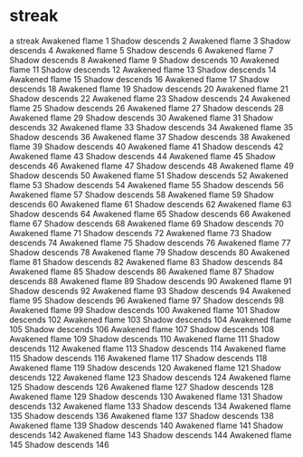 # streak
a streak
Awakened flame 1
Shadow descends 2
Awakened flame 3
Shadow descends 4
Awakened flame 5
Shadow descends 6
Awakened flame 7
Shadow descends 8
Awakened flame 9
Shadow descends 10
Awakened flame 11
Shadow descends 12
Awakened flame 13
Shadow descends 14
Awakened flame 15
Shadow descends 16
Awakened flame 17
Shadow descends 18
Awakened flame 19
Shadow descends 20
Awakened flame 21
Shadow descends 22
Awakened flame 23
Shadow descends 24
Awakened flame 25
Shadow descends 26
Awakened flame 27
Shadow descends 28
Awakened flame 29
Shadow descends 30
Awakened flame 31
Shadow descends 32
Awakened flame 33
Shadow descends 34
Awakened flame 35
Shadow descends 36
Awakened flame 37
Shadow descends 38
Awakened flame 39
Shadow descends 40
Awakened flame 41
Shadow descends 42
Awakened flame 43
Shadow descends 44
Awakened flame 45
Shadow descends 46
Awakened flame 47
Shadow descends 48
Awakened flame 49
Shadow descends 50
Awakened flame 51
Shadow descends 52
Awakened flame 53
Shadow descends 54
Awakened flame 55
Shadow descends 56
Awakened flame 57
Shadow descends 58
Awakened flame 59
Shadow descends 60
Awakened flame 61
Shadow descends 62
Awakened flame 63
Shadow descends 64
Awakened flame 65
Shadow descends 66
Awakened flame 67
Shadow descends 68
Awakened flame 69
Shadow descends 70
Awakened flame 71
Shadow descends 72
Awakened flame 73
Shadow descends 74
Awakened flame 75
Shadow descends 76
Awakened flame 77
Shadow descends 78
Awakened flame 79
Shadow descends 80
Awakened flame 81
Shadow descends 82
Awakened flame 83
Shadow descends 84
Awakened flame 85
Shadow descends 86
Awakened flame 87
Shadow descends 88
Awakened flame 89
Shadow descends 90
Awakened flame 91
Shadow descends 92
Awakened flame 93
Shadow descends 94
Awakened flame 95
Shadow descends 96
Awakened flame 97
Shadow descends 98
Awakened flame 99
Shadow descends 100
Awakened flame 101
Shadow descends 102
Awakened flame 103
Shadow descends 104
Awakened flame 105
Shadow descends 106
Awakened flame 107
Shadow descends 108
Awakened flame 109
Shadow descends 110
Awakened flame 111
Shadow descends 112
Awakened flame 113
Shadow descends 114
Awakened flame 115
Shadow descends 116
Awakened flame 117
Shadow descends 118
Awakened flame 119
Shadow descends 120
Awakened flame 121
Shadow descends 122
Awakened flame 123
Shadow descends 124
Awakened flame 125
Shadow descends 126
Awakened flame 127
Shadow descends 128
Awakened flame 129
Shadow descends 130
Awakened flame 131
Shadow descends 132
Awakened flame 133
Shadow descends 134
Awakened flame 135
Shadow descends 136
Awakened flame 137
Shadow descends 138
Awakened flame 139
Shadow descends 140
Awakened flame 141
Shadow descends 142
Awakened flame 143
Shadow descends 144
Awakened flame 145
Shadow descends 146
